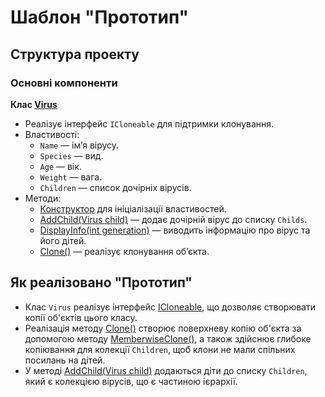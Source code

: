 ﻿# Шаблон "Прототип"

## Структура проекту

### Основні компоненти
**Клас [Virus](Prototype/Prototype/Program.cs#L4-L49)**  
- Реалізує інтерфейс `ICloneable` для підтримки клонування.
- Властивості:
  - `Name` — ім’я вірусу.
  - `Species` — вид.
  - `Age` — вік.
  - `Weight` — вага.
  - `Children` — список дочірніх вірусів.
- Методи:
  - [Конструктор](Prototype/Prototype/Program.cs#L12-L19) для ініціалізації властивостей.
  - [AddChild(Virus child)](Prototype/Prototype/Program.cs#L32-L35) — додає дочірній вірус до списку `Childs`.
  - [DisplayInfo(int generation)](Prototype/Prototype/Program.cs#L37-L48) — виводить інформацію про вірус та його дітей.
  - [Clone()](Prototype/Prototype/Program.cs#L21-L30) — реалізує клонування об’єкта.

## Як реалізовано "Прототип"
- Клас `Virus` реалізує інтерфейс [ICloneable](Prototype/Prototype/Program.cs#L4), що дозволяє створювати копії об'єктів цього класу.
- Реалізація методу [Clone()](Prototype/Prototype/Program.cs#L21-L30) створює поверхневу копію об'єкта за допомогою методу [MemberwiseClone()](Prototype/Prototype/Program.cs#L23), а також здійснює глибоке копіювання для колекції `Children`, щоб клони не мали спільних посилань на дітей.
- У методі [AddChild(Virus child)](Prototype/Prototype/Program.cs#L32-L35)  додаються діти до списку `Children`, який є колекцією вірусів, що є частиною ієрархії.
